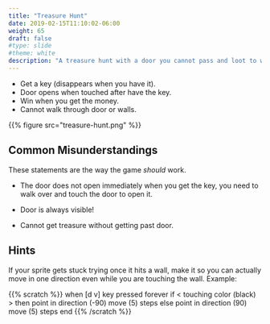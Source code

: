 ```yaml
---
title: "Treasure Hunt"
date: 2019-02-15T11:10:02-06:00
weight: 65
draft: false
#type: slide
#theme: white
description: "A treasure hunt with a door you cannot pass and loot to win."
---
```


* Get a key (disappears when you have it).
* Door opens when touched after have the key.
* Win when you get the money.
* Cannot walk through door or walls.

{{% figure src="treasure-hunt.png" %}}

## Common Misunderstandings

These statements are the way the game _should_ work.

* The door does not open immediately when you get the key, you need to
  walk over and touch the door to open it.

* Door is always visible! 

* Cannot get treasure without getting past door.
  
## Hints

If your sprite gets stuck trying once it hits a wall, make it so you
can actually move in one direction even while you are touching the
wall. Example:

{{% scratch %}}
when [d v] key pressed
  forever 
    if < touching color (black) > then
      point in direction (-90)
      move (5) steps
    else 
      point in direction (90)
      move (5) steps
    end
{{% /scratch %}}
